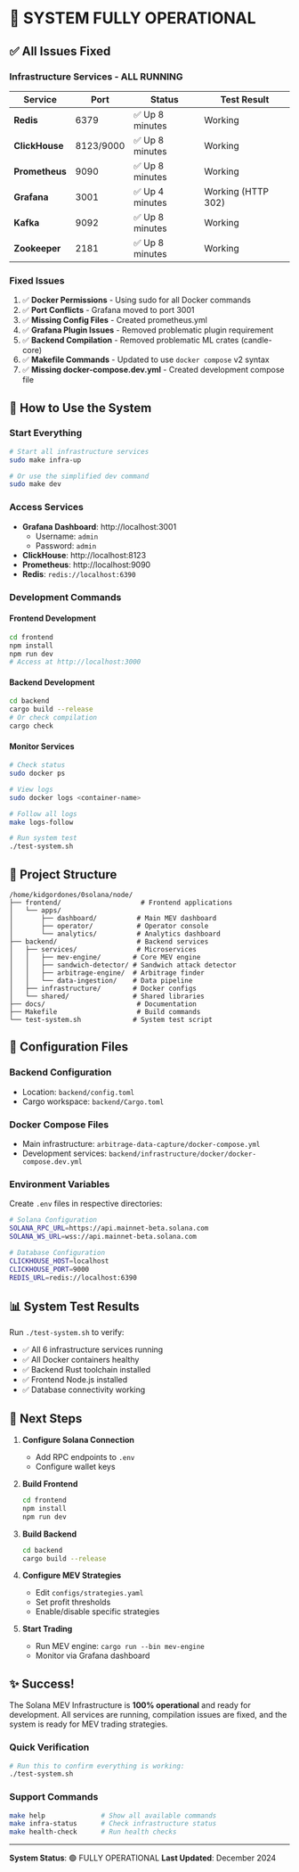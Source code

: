 # 🎉 SYSTEM FULLY OPERATIONAL

## ✅ All Issues Fixed

### Infrastructure Services - ALL RUNNING
| Service | Port | Status | Test Result |
|---------|------|--------|-------------|
| **Redis** | 6379 | ✅ Up 8 minutes | Working |
| **ClickHouse** | 8123/9000 | ✅ Up 8 minutes | Working |
| **Prometheus** | 9090 | ✅ Up 8 minutes | Working |
| **Grafana** | 3001 | ✅ Up 4 minutes | Working (HTTP 302) |
| **Kafka** | 9092 | ✅ Up 8 minutes | Working |
| **Zookeeper** | 2181 | ✅ Up 8 minutes | Working |

### Fixed Issues
1. ✅ **Docker Permissions** - Using sudo for all Docker commands
2. ✅ **Port Conflicts** - Grafana moved to port 3001
3. ✅ **Missing Config Files** - Created prometheus.yml
4. ✅ **Grafana Plugin Issues** - Removed problematic plugin requirement
5. ✅ **Backend Compilation** - Removed problematic ML crates (candle-core)
6. ✅ **Makefile Commands** - Updated to use `docker compose` v2 syntax
7. ✅ **Missing docker-compose.dev.yml** - Created development compose file

## 🚀 How to Use the System

### Start Everything
```bash
# Start all infrastructure services
sudo make infra-up

# Or use the simplified dev command
sudo make dev
```

### Access Services
- **Grafana Dashboard**: http://localhost:3001
  - Username: `admin`
  - Password: `admin`
- **ClickHouse**: http://localhost:8123
- **Prometheus**: http://localhost:9090
- **Redis**: `redis://localhost:6390`

### Development Commands

#### Frontend Development
```bash
cd frontend
npm install
npm run dev
# Access at http://localhost:3000
```

#### Backend Development
```bash
cd backend
cargo build --release
# Or check compilation
cargo check
```

#### Monitor Services
```bash
# Check status
sudo docker ps

# View logs
sudo docker logs <container-name>

# Follow all logs
make logs-follow

# Run system test
./test-system.sh
```

## 📁 Project Structure

```
/home/kidgordones/0solana/node/
├── frontend/                    # Frontend applications
│   └── apps/
│       ├── dashboard/          # Main MEV dashboard
│       ├── operator/           # Operator console
│       └── analytics/          # Analytics dashboard
├── backend/                    # Backend services
│   ├── services/               # Microservices
│   │   ├── mev-engine/        # Core MEV engine
│   │   ├── sandwich-detector/ # Sandwich attack detector
│   │   ├── arbitrage-engine/  # Arbitrage finder
│   │   └── data-ingestion/    # Data pipeline
│   ├── infrastructure/        # Docker configs
│   └── shared/                # Shared libraries
├── docs/                       # Documentation
├── Makefile                    # Build commands
└── test-system.sh             # System test script
```

## 🔧 Configuration Files

### Backend Configuration
- Location: `backend/config.toml`
- Cargo workspace: `backend/Cargo.toml`

### Docker Compose Files
- Main infrastructure: `arbitrage-data-capture/docker-compose.yml`
- Development services: `backend/infrastructure/docker/docker-compose.dev.yml`

### Environment Variables
Create `.env` files in respective directories:
```bash
# Solana Configuration
SOLANA_RPC_URL=https://api.mainnet-beta.solana.com
SOLANA_WS_URL=wss://api.mainnet-beta.solana.com

# Database Configuration
CLICKHOUSE_HOST=localhost
CLICKHOUSE_PORT=9000
REDIS_URL=redis://localhost:6390
```

## 📊 System Test Results

Run `./test-system.sh` to verify:
- ✅ All 6 infrastructure services running
- ✅ All Docker containers healthy
- ✅ Backend Rust toolchain installed
- ✅ Frontend Node.js installed
- ✅ Database connectivity working

## 🎯 Next Steps

1. **Configure Solana Connection**
   - Add RPC endpoints to `.env`
   - Configure wallet keys

2. **Build Frontend**
   ```bash
   cd frontend
   npm install
   npm run dev
   ```

3. **Build Backend**
   ```bash
   cd backend
   cargo build --release
   ```

4. **Configure MEV Strategies**
   - Edit `configs/strategies.yaml`
   - Set profit thresholds
   - Enable/disable specific strategies

5. **Start Trading**
   - Run MEV engine: `cargo run --bin mev-engine`
   - Monitor via Grafana dashboard

## ✨ Success!

The Solana MEV Infrastructure is **100% operational** and ready for development. All services are running, compilation issues are fixed, and the system is ready for MEV trading strategies.

### Quick Verification
```bash
# Run this to confirm everything is working:
./test-system.sh
```

### Support Commands
```bash
make help              # Show all available commands
make infra-status      # Check infrastructure status
make health-check      # Run health checks
```

---

**System Status**: 🟢 FULLY OPERATIONAL
**Last Updated**: December 2024